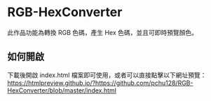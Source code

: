 # RGB-HexConverter
此作品功能為轉換 RGB 色碼，產生 Hex 色碼，並且可即時預覽顏色。

## 如何開啟
下載後開啟 index.html 檔案即可使用，或者可以直接點擊以下網址預覽：
https://htmlpreview.github.io/?https://github.com/pchu128/RGB-HexConverter/blob/master/index.html
